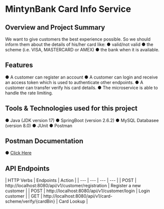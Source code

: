 # MintynBank Card Info Service

## Overview and Project Summary

We want to give customers the best experience possible. So we should inform
them about the details of his/her card like:
● valid/not valid
● the scheme (i.e. VISA, MASTERCARD or AMEX)
● the bank when it is available.

## Features
● A customer can register an account
● A customer can login and receive an access token which is used to authenticate other endpoints.
● A customer can transfer verify his card details.
● The microservice is able to handle the rate limiting.

## Tools & Technologies used for this project
● Java (JDK version 17)
● SpringBoot (version 2.6.2)
● MySQL Databasee (version 8.0)
● JUnit
● Postman

## Postman Documentation

● [Click Here](https://documenter.getpostman.com/view/23777914/2s9YsDjEqv)


## API Endpoints
| HTTP Verbs | Endpoints | Action |
| --- | --- | --- | --- |
| POST | http://localhost:8080/api/v1/customer/registration | Register a new customer |
| POST | http://localhost:8080/api/v1/customer/login | Login customer |
| GET | http://localhost:8080/api/v1/card-scheme/verify/{cardBin} | Card Lookup |

